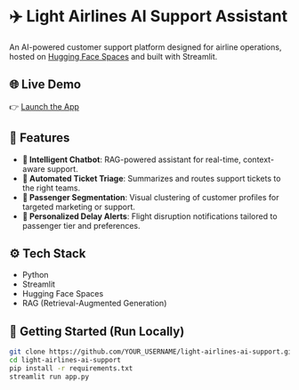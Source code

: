 # ✈️ Light Airlines AI Support Assistant

An AI-powered customer support platform designed for airline operations, hosted on [Hugging Face Spaces](https://huggingface.co/spaces/melopixe/light-airlines-ai-support) and built with Streamlit.

## 🌐 Live Demo

👉 [Launch the App](https://huggingface.co/spaces/melopixe/light-airlines-ai-support)

## 🎯 Features

- **🧠 Intelligent Chatbot**: RAG-powered assistant for real-time, context-aware support.
- **📨 Automated Ticket Triage**: Summarizes and routes support tickets to the right teams.
- **👥 Passenger Segmentation**: Visual clustering of customer profiles for targeted marketing or support.
- **📢 Personalized Delay Alerts**: Flight disruption notifications tailored to passenger tier and preferences.

## ⚙️ Tech Stack

- Python
- Streamlit
- Hugging Face Spaces
- RAG (Retrieval-Augmented Generation)

## 🚀 Getting Started (Run Locally)

```bash
git clone https://github.com/YOUR_USERNAME/light-airlines-ai-support.git
cd light-airlines-ai-support
pip install -r requirements.txt
streamlit run app.py
